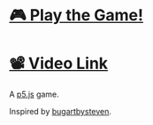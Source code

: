 # [🎮 Play the Game!](https://maoyeedy.github.io/P5-NoseGame/)
# [📽️ Video Link](https://www.youtube.com/watch?v=V92UPdkPQYI)

<!-- ![Screenshot](./public/screenshot.webp) -->

<!-- ### 🕹️ About the Game -->
A [p5.js](https://p5js.org/) game.

Inspired by  [bugartbysteven](http://bugartbysteven.com/art-for-sale/).


<!-- ![Screenshot](./public/screenshot.webp) -->

<!-- ## 🌞 Gameplay

The game can either be played with one or two players.

## 📝 To-Do
- [x] Add sun rotation animation
- [ ] Make collision affect the other player
- [ ] Add sun rotation check, just like Felix the Reaper
- [ ] Add mobile controls -->
